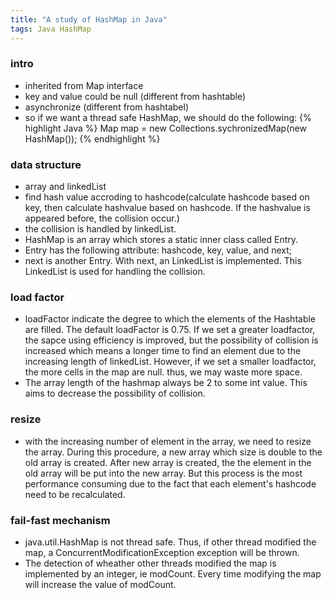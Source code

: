```yaml
---
title: "A study of HashMap in Java"
tags: Java HashMap
---
```


###  intro
* inherited from Map interface
* key and value could be null (different from hashtable)
* asynchronize (different from hashtabel)
* so if we want a thread safe HashMap, we should do the following:
{% highlight Java %}
Map map = new Collections.sychronizedMap(new HashMap());
{% endhighlight %}

### data structure
* array and linkedList 
* find hash value accroding to hashcode(calculate hashcode based on key, then calculate hashvalue based on hashcode. If the hashvalue is appeared before, the collision occur.)
* the collision is handled by linkedList.
* HashMap is an array which stores a static inner class called Entry.
* Entry has the following attribute: hashcode, key, value, and next;
* next is another Entry. With next, an LinkedList is implemented. This LinkedList is used for handling the collision.

### load factor
* loadFactor indicate the degree to which the elements of the Hashtable are filled. The default loadFactor is 0.75. If we set a greater loadfactor, the sapce using efficiency is improved, but the possibility of collision is increased which means a longer time to find an element due to the increasing length of linkedList. However, if we set a smaller loadfactor, the more cells in the map are null. thus, we may waste more space. 
* The array length of the hashmap always be 2 to some int value. This aims to decrease the possibility of collision.

### resize
* with the increasing number of element in the array, we need to resize the array. During this procedure, a new array which size is double to the old array is created. After new array is created, the the element in the old array will be put into the new array. But this process is the most performance consuming due to the fact that each element's hashcode need to be recalculated. 

### fail-fast mechanism 
* java.util.HashMap is not thread safe. Thus, if other thread modified the map, a ConcurrentModificationException exception will be thrown. 
* The detection of wheather other threads modified the map is implemented by an integer, ie modCount. Every time modifying the map will increase the value of modCount. 



